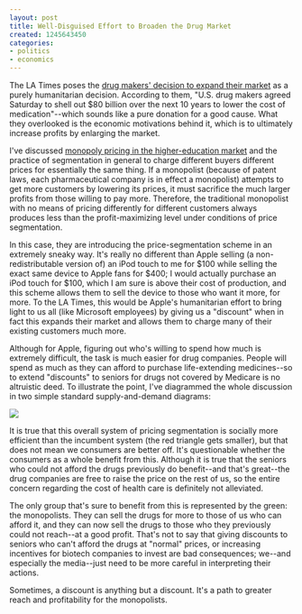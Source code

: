 ```yaml
---
layout: post
title: Well-Disguised Effort to Broaden the Drug Market
created: 1245643450
categories:
- politics
- economics
---
```

The LA Times poses the [drug makers' decision to expand their market](http://www.latimes.com/news/nationworld/nation/la-na-healthcare21-2009jun21,0,3211442.story) as a purely humanitarian decision. According to them, "U.S. drug makers agreed Saturday to shell out $80 billion over the next 10 years to lower the cost of medication"--which sounds like a pure donation for a good cause. What they overlooked is the economic motivations behind it, which is to ultimately increase profits by enlarging the market.

I've discussed [monopoly pricing in the higher-education market](http://dailycow.org/node/511) and the practice of segmentation in general to charge different buyers different prices for essentially the same thing. If a monopolist (because of patent laws, each pharmaceutical company is in effect a monopolist) attempts to get more customers by lowering its prices, it must sacrifice the much larger profits from those willing to pay more. Therefore, the traditional monopolist with no means of pricing differently for different customers always produces less than the profit-maximizing level under conditions of price segmentation.

In this case, they are introducing the price-segmentation scheme in an extremely sneaky way. It's really no different than Apple selling (a non-redistributable version of) an iPod touch to me for $100 while selling the exact same device to Apple fans for $400; I would actually purchase an iPod touch for $100, which I am sure is above their cost of production, and this scheme allows them to sell the device to those who want it more, for more. To the LA Times, this would be Apple's humanitarian effort to bring light to us all (like Microsoft employees) by giving us a "discount" when in fact this expands their market and allows them to charge many of their existing customers much more.

Although for Apple, figuring out who's willing to spend how much is extremely difficult, the task is much easier for drug companies. People will spend as much as they can afford to purchase life-extending medicines--so to extend "discounts" to seniors for drugs not covered by Medicare is no altruistic deed. To illustrate the point, I've diagrammed the whole discussion in two simple standard supply-and-demand diagrams:

<img src="http://dailycow.org/system/files/sdchart.png" />

It is true that this overall system of pricing segmentation is socially more efficient than the incumbent system (the red triangle gets smaller), but that does not mean we consumers are better off. It's questionable whether the consumers as a whole benefit from this. Although it is true that the seniors who could not afford the drugs previously do benefit--and that's great--the drug companies are free to raise the price on the rest of us, so the entire concern regarding the cost of health care is definitely not alleviated.

The only group that's sure to benefit from this is represented by the green: the monopolists. They can sell the drugs for more to those of us who can afford it, and they can now sell the drugs to those who they previously could not reach--at a good profit. That's not to say that giving discounts to seniors who can't afford the drugs at "normal" prices, or increasing incentives for biotech companies to invest are bad consequences; we--and especially the media--just need to be more careful in interpreting their actions.

Sometimes, a discount is anything but a discount. It's a path to greater reach and profitability for the monopolists.
